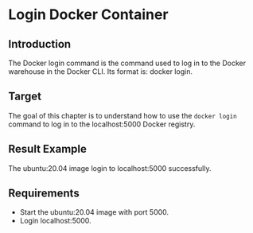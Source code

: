 # Login Docker Container

## Introduction

The Docker login command is the command used to log in to the Docker warehouse in the Docker CLI. Its format is: docker login<Registry>.

## Target

The goal of this chapter is to understand how to use the `docker login `command to log in to the localhost:5000 Docker registry.

## Result Example

 The ubuntu:20.04 image login to localhost:5000 successfully.

## Requirements

- Start the ubuntu:20.04 image with port 5000.
- Login localhost:5000.